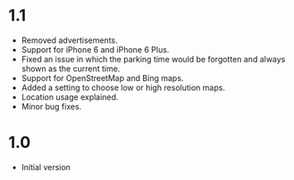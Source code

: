 # 1.1
* Removed advertisements.
* Support for iPhone 6 and iPhone 6 Plus.
* Fixed an issue in which the parking time would be forgotten and always shown as the current time.
* Support for OpenStreetMap and Bing maps.
* Added a setting to choose low or high resolution maps.
* Location usage explained.
* Minor bug fixes.

# 1.0
* Initial version